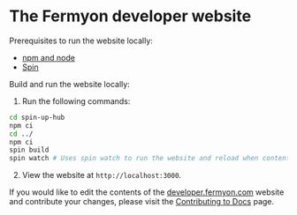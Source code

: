# The Fermyon developer website

Prerequisites to run the website locally:

- [npm and node](https://docs.npmjs.com/cli/v8/configuring-npm/install)
- [Spin](https://spinframework.dev/quickstart)

Build and run the website locally:

1. Run the following commands:

```bash
cd spin-up-hub
npm ci
cd ../
npm ci
spin build
spin watch # Uses spin watch to run the website and reload when content changes.
```

2. View the website at `http://localhost:3000`.

If you would like to edit the contents of the [developer.fermyon.com](https://developer.fermyon.com/) website and contribute your changes, please visit the [Contributing to Docs](https://developer.fermyon.com/common/contributing-docs) page.